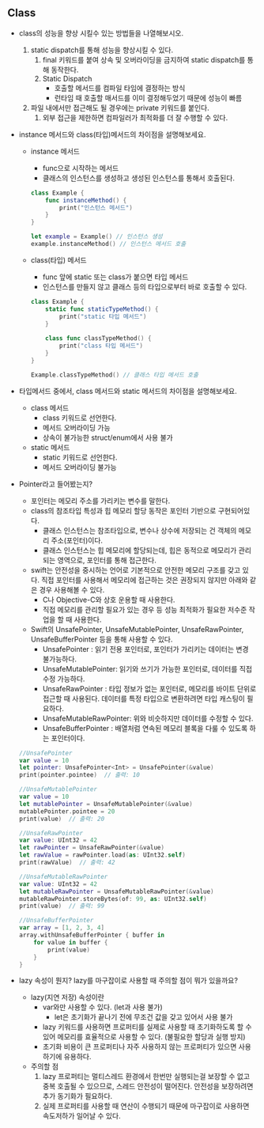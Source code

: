 ## **Class**

- class의 성능을 향상 시킬수 있는 방법들을 나열해보시오.
    1. static dispatch를 통해 성능을 향상시킬 수 있다.
        1. final 키워드를 붙여 상속 및 오버라이딩을 금지하여 static dispatch를 통해 동작한다.
        2. Static Dispatch
            - 호출할 메서드를 컴파일 타임에 결정하는 방식
            - 런타임 때 호출할 매서드를 이미 결정해두었기 때문에 성능이 빠름
    2. 파일 내에서만 접근해도 될 경우에는 private 키워드를 붙인다.
        1. 외부 접근을 제한하면 컴파일러가 최적화를 더 잘 수행할 수 있다.
- instance 메서드와 class(타입)메서드의 차이점을 설명해보세요.
    - instance 메서드
        - func으로 시작하는 메서드
        - 클래스의 인스턴스를 생성하고 생성된 인스턴스를 통해서 호출된다.
        
        ```swift
        class Example {
            func instanceMethod() {
                print("인스턴스 메서드")
            }
        }
        
        let example = Example() // 인스턴스 생성
        example.instanceMethod() // 인스턴스 메서드 호출
        ```
        
    - class(타입) 메서드
        - func 앞에 static 또는 class가 붙으면 타입 메서드
        - 인스턴스를 만들지 않고 클래스 등의 타입으로부터 바로 호출할 수 있다.
        
        ```swift
        class Example {
            static func staticTypeMethod() {
                print("static 타입 메서드")
            }
            
            class func classTypeMethod() {
                print("class 타입 메서드")
            }
        }
        
        Example.classTypeMethod() // 클래스 타입 메서드 호출
        ```
        
- 타입메서드 중에서, class 메서드와 static 메서드의 차이점을 설명해보세요.
    - class 메서드
        - class 키워드로 선언한다.
        - 메서드 오버라이딩 가능
        - 상속이 불가능한 struct/enum에서 사용 불가
    - static 메서드
        - static 키워드로 선언한다.
        - 메서드 오버라이딩 불가능
- Pointer라고 들어봤는지?
    - 포인터는 메모리 주소를 가리키는 변수를 말한다.
    - class의 참조타입 특성과 힙 메모리 할당 동작은 포인터 기반으로 구현되어있다.
        - 클래스 인스턴스는 참조타입으로, 변수나 상수에 저장되는 건 객체의 메모리 주소(포인터)이다.
        - 클래스 인스턴스는 힙 메모리에 할당되는데, 힙은 동적으로 메모리가 관리되는 영역으로, 포인터를 통해 접근한다.
    - swift는 안전성을 중시하는 언어로 기본적으로 안전한 메모리 구조를 갖고 있다. 직접 포인터를 사용해서 메모리에 접근하는 것은 권장되지 않지만 아래와 같은 경우 사용해볼 수 있다.
        - C나 Objective-C와 상호 운용할 때 사용한다.
        - 직접 메모리를 관리할 필요가 있는 경우 등 성능 최적화가 필요한 저수준 작업을 할 때 사용한다.
    - Swift의 UnsafePointer, UnsafeMutablePointer, UnsafeRawPointer, UnsafeBufferPointer 등을 통해 사용할 수 있다.
        - UnsafePointer<T> : 읽기 전용 포인터로, 포인터가 가리키는 데이터는 변경 불가능하다.
        - UnsafeMutablePointer<T>: 읽기와 쓰기가 가능한 포인터로, 데이터를 직접 수정 가능하다.
        - UnsafeRawPointer : 타입 정보가 없는 포인터로, 메모리를 바이트 단위로 접근할 때 사용된다. 데이터를 특정 타입으로 변환하려면 타입 캐스팅이 필요하다.
        - UnsafeMutableRawPointer: 위와 비슷하지만 데이터를 수정할 수 있다.
        - UnsafeBufferPointer<T> : 배열처럼 연속된 메모리 블록을 다룰 수 있도록 하는 포인터이다.
    
    ```swift
    //UnsafePointer
    var value = 10
    let pointer: UnsafePointer<Int> = UnsafePointer(&value)
    print(pointer.pointee)  // 출력: 10
    
    //UnsafeMutablePointer
    var value = 10
    let mutablePointer = UnsafeMutablePointer(&value)
    mutablePointer.pointee = 20
    print(value)  // 출력: 20
    
    //UnsafeRawPointer
    var value: UInt32 = 42
    let rawPointer = UnsafeRawPointer(&value)
    let rawValue = rawPointer.load(as: UInt32.self)
    print(rawValue)  // 출력: 42
    
    //UnsafeMutableRawPointer
    var value: UInt32 = 42
    let mutableRawPointer = UnsafeMutableRawPointer(&value)
    mutableRawPointer.storeBytes(of: 99, as: UInt32.self)
    print(value)  // 출력: 99
    
    //UnsafeBufferPointer
    var array = [1, 2, 3, 4]
    array.withUnsafeBufferPointer { buffer in
        for value in buffer {
            print(value)
        }
    }
    ```
    
- lazy 속성이 뭔지? lazy를 마구잡이로 사용할 때 주의할 점이 뭐가 있을까요?
    - lazy(지연 저장) 속성이란
        - var와만 사용할 수 있다. (let과 사용 불가)
            - let은 초기화가 끝나기 전에 무조건 값을 갖고 있어서 사용 불가
        - lazy 키워드를 사용하면 프로퍼티를 실제로 사용할 때 초기화하도록 할 수 있어 메모리를 효율적으로 사용할 수 있다. (불필요한 할당과 실행 방지)
        - 초기화 비용이 큰 프로퍼티나 자주 사용하지 않는 프로퍼티가 있으면 사용하기에 유용하다.
    - 주의할 점
        1. lazy 프로퍼티는 멀티스레드 환경에서 한번만 실행되는걸 보장할 수 없고 중복 호출될 수 있으므로, 스레드 안전성이 떨어진다. 안전성을 보장하려면 추가 동기화가 필요하다.
        2. 실제 프로퍼티를 사용할 때 연산이 수행되기 때문에 마구잡이로 사용하면 속도저하가 일어날 수 있다.
